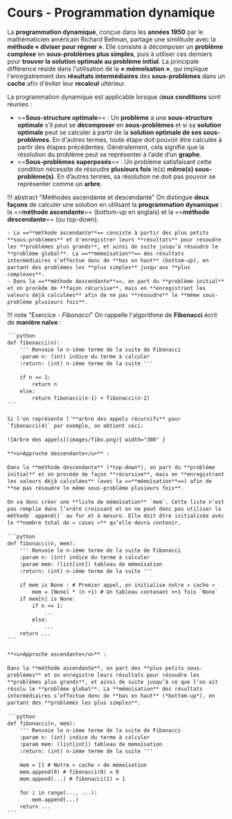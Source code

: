 # Cours - Programmation dynamique

La **programmation dynamique**, conçue dans les **années 1950** par le mathématicien américain Richard Bellman, partage une similitude avec la **méthode « diviser pour régner »**. Elle consiste à décomposer un **problème complexe** en **sous-problèmes plus simples**, puis à utiliser ces derniers pour **trouver la solution optimale au problème initial**. La principale différence réside dans l'utilisation de la **« mémoïsation »**, qui implique l'enregistrement des **résultats intermédiaires** des **sous-problèmes** dans un **cache** afin d'éviter leur **recalcul** ultérieur.

La programmation dynamique est applicable lorsque d**eux conditions** sont réunies :

- ==**Sous-structure optimale**== : Un **problème** a une **sous-structure optimale** s’il peut se **décomposer** en **sous-problèmes** et si sa **solution optimale** peut se calculer à partir de la **solution optimale de ses sous-problèmes**. En d'autres termes, toute étape doit pouvoir être calculée à partir des étapes précédentes. Généralement, cela signifie que la résolution du problème
peut se représenter à l’aide d’un **graphe**.
- ==**Sous-problèmes superposés**== : Un problème satisfaisant cette condition nécessite de résoudre **plusieurs fois** le(s) **même(s) sous-problème(s)**. En d’autres termes, sa résolution ne doit pas pouvoir se représenter comme un **arbre**.

!!! abstract "Méthodes ascendante et descendante"
    On distingue **deux façons** de calculer une solution en utilisant la **programmation dynamique** : la ==**méthode ascendante**== (bottom-up en anglais) et la ==**méthode descendante**== (ou top-down).

    - La ==**méthode ascendante**== consiste à partir des plus petits **sous-problèmes** et d'enregistrer leurs **résultats** pour résoudre les **problèmes plus grands**, et ainsi de suite jusqu’à résoudre le **problème global**. La ==**mémoïsation**== des résultats intermédiaires s’effectue donc de **bas en haut** (bottom-up), en partant des problèmes les **plus simples** jusqu'aux **plus complexes**.
    - Dans la ==**méthode descendante**==, on part du **problème initial** et on procède de **façon récursive**, mais en **enregistrant les valeurs déjà calculées** afin de ne pas **résoudre** le **même sous-problème plusieurs fois**.

!!! note "Exercice - *Fibonacci*"
    On rappelle l'algorithme de **Fibonacci** écrit de **manière naïve** :

    ```python
    def fibonacci(n):
        ''' Renvoie le n-ième terme de la suite de Fibonacci
        :param n: (int) indice du terme à calculer
        :return: (int) n-ième terme de la suite '''

        if n <= 1:
            return n
        else:
            return fibonacci(n-1) + fibonacci(n-2)
    ```

    Si l'on représente l'**arbre des appels récursifs** pour `fibonacci(4)` par exemple, on obtient ceci:

    ![Arbre des appels](images/fibo.png){ width="300" }

    **<u>Approche descendante</u>** :

    Dans la **méthode descendante** (*top-down*), on part du **problème initial** et on procède de façon **récursive**, mais en **enregistrant les valeurs déjà calculées** (avec la ==**mémoïsation**==) afin de **ne pas résoudre le même sous-problème plusieurs fois**.

    On va donc créer une **liste de mémoïsation** `mem`. Cette liste n’est pas remplie dans l’ordre croissant et on ne peut donc pas utiliser la méthode` append()` au fur et à mesure. Elle doit être initialisée avec le **nombre total de « cases »** qu’elle devra contenir.

    ```python
    def fibonacci(n, mem):
        ''' Renvoie le n-ième terme de la suite de Fibonacci
        :param n: (int) indice du terme à calculer
        :param mem: (list[int]) tableau de mémoïsation
        :return: (int) n-ième terme de la suite '''

        if mem is None : # Premier appel, on initialise notre « cache »
            mem = [None] * (n +1) # Un tableau contenant n+1 fois `None`
        if mem[n] is None:
            if n <= 1:
                ...
            else:
                ...
        return ...
    ```

    **<u>Approche ascendante</u>** :
    
    Dans la **méthode ascendante**, on part des **plus petits sous-problèmes** et on enregistre leurs résultats pour résoudre les **problèmes plus grands**, et ainsi de suite jusqu’à ce que l’on ait résolu le **problème global**. La **mémoïsation** des résultats intermédiaires s’effectue donc de **bas en haut** (*bottom-up*), en partant des **problèmes les plus simples**.
    
    ```python
    def fibonacci(n, mem):
        ''' Renvoie le n-ième terme de la suite de Fibonacci
        :param n: (int) indice du terme à calculer
        :param mem: (list[int]) tableau de mémoïsation
        :return: (int) n-ième terme de la suite '''

        mem = [] # Notre « cache » de mémoïsation
        mem.append(0) # fibonacci(0) = 0
        mem.append(...) # fibonacci(1) = 1

        for i in range(..., ...):
            mem.append(...)
        return ...
    ```
